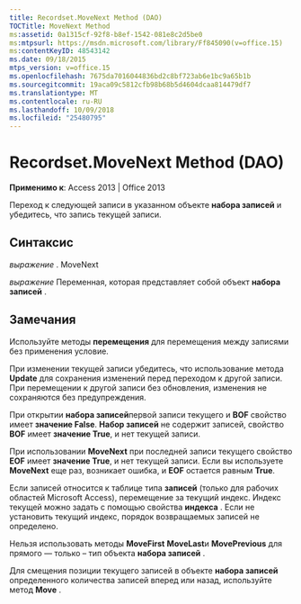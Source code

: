 ```yaml
---
title: Recordset.MoveNext Method (DAO)
TOCTitle: MoveNext Method
ms:assetid: 0a1315cf-92f8-b8ef-1542-081e8c2d5be0
ms:mtpsurl: https://msdn.microsoft.com/library/Ff845090(v=office.15)
ms:contentKeyID: 48543142
ms.date: 09/18/2015
mtps_version: v=office.15
ms.openlocfilehash: 7675da7016044836bd2c8bf723ab6e1bc9a65b1b
ms.sourcegitcommit: 19aca09c5812cfb98b68b5d4604dcaa814479df7
ms.translationtype: MT
ms.contentlocale: ru-RU
ms.lasthandoff: 10/09/2018
ms.locfileid: "25480795"
---
```

# <a name="recordsetmovenext-method-dao"></a>Recordset.MoveNext Method (DAO)


**Применимо к**: Access 2013 | Office 2013

Переход к следующей записи в указанном объекте **набора записей** и убедитесь, что запись текущей записи.

## <a name="syntax"></a>Синтаксис

*выражение* . MoveNext

*выражение* Переменная, которая представляет собой объект **набора записей** .

## <a name="remarks"></a>Замечания

Используйте методы **перемещения** для перемещения между записями без применения условие.

При изменении текущей записи убедитесь, что использование метода **Update** для сохранения изменений перед переходом к другой записи. При перемещении к другой записи без обновления, изменения не сохраняются без предупреждения.

При открытии **набора записей**первой записи текущего и **BOF** свойство имеет **значение False**. **Набор записей** не содержит записей, свойство **BOF** имеет **значение True**, и нет текущей записи.

При использовании **MoveNext** при последней записи текущего свойство **EOF** имеет **значение True**, и нет текущей записи. Если вы используете **MoveNext** еще раз, возникает ошибка, и **EOF** остается равным **True**.

Если записей относится к таблице типа **записей** (только для рабочих областей Microsoft Access), перемещение за текущий индекс. Индекс текущей можно задать с помощью свойства **индекса** . Если не установить текущий индекс, порядок возвращаемых записей не определено.

Нельзя использовать методы **MoveFirst** **MoveLast**и **MovePrevious** для прямого — только – тип объекта **набора записей** .

Для смещения позиции текущего записей в объекте **набора записей** определенного количества записей вперед или назад, используйте метод **Move** .

